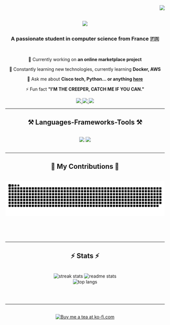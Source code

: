 <img align="right" src="https://visitor-badge.laobi.icu/badge?page_id=baptistecherif.baptistecherif" />

<h1 align="center">
    <img src="https://readme-typing-svg.herokuapp.com/?font=Righteous&size=35&center=true&vCenter=true&width=500&height=70&duration=4000&lines=Hi+There+!+👋;+I'm+Baptiste+Cherif+!;" />
</h1>

<h3 align="center">A passionate student in computer science from France 🇫🇷</h3>

<br/>

<div align="center">
 
 🔭 Currently working on **an online marketplace project**
 
 🌱 Constantly learning new technologies, currently learning **Docker, AWS**

💬 Ask me about **Cisco tech, Python... or anything [here](https://github.com/baptistecherif/baptistecherif/issues)**

⚡ Fun fact **"I'M THE CREEPER, CATCH ME IF YOU CAN."**

 </div>
 
<div align="center"> 
  <a href="mailto:baptiste.cherif@gmail.com">
    <img src="https://img.shields.io/badge/Gmail-333333?style=for-the-badge&logo=gmail&logoColor=red" />
  </a>
  <a href="https://fr.linkedin.com/in/baptiste-cherif-8b0a36297" target="_blank">
    <img src="https://img.shields.io/badge/LinkedIn-0077B5?style=for-the-badge&logo=linkedin&logoColor=white" target="_blank" />
  </a>
  <a href="https://baptistecherif.github.io" target="_blank">
     <img src="https://img.shields.io/badge/Portfolio-FF5722?style=for-the-badge&logo=todoist&logoColor=white" target="_blank" /> <!-- sqlite, safari, google-chrome are other good icon options -->
  </a>
</div>

 <hr/>
 
<h2 align="center">⚒️ Languages-Frameworks-Tools ⚒️</h2>
<br/>
<div align="center">
    <img src="https://skillicons.dev/icons?i=go,python,git,github,vscode,json,yaml" />
    <img src="https://skillicons.dev/icons?i=kubernetes,ansible,bash,powershell,mangodb,mysql" /><br>
</div>

<br/>
<hr/>

<div align="center">
  <h2>🐍 My Contributions 🐍</h2>
  <br>
  <img alt="snake eating my contributions" src="https://raw.githubusercontent.com/baptistecherif/baptistecherif/output/github-contribution-grid-snake.svg" />
  
  <br/><br/><br/>
</div>

<hr/>

<h2 align="center">⚡ Stats ⚡</h2>
<br>
<div align=center>
  <img width=390 src="https://streak-stats.demolab.com/?user=baptistecherif&count_private=true&theme=react&border_radius=10" alt="streak stats"/>
  <img width=390 src="https://github-readme-stats.vercel.app/api?username=baptistecherif&show_icons=true&theme=react&rank_icon=github&border_radius=10" alt="readme stats" />
  <br/>
  <img width=325 align="center" src="https://github-readme-stats.vercel.app/api/top-langs/?username=baptistecherif&hide=HTML&langs_count=8&layout=compact&theme=react&border_radius=10&size_weight=0.5&count_weight=0.5&exclude_repo=github-readme-stats" alt="top langs" />
</div>

<br/><br/>

<hr/>

<br/>

<div align="center">
<a href='https://ko-fi.com/baptistecherif' target='_blank'><img height='256' style='border:128px;height:256px;' src='https://i.imgur.com/JKfKpZ2.png' border='0' alt='Buy me a tea at ko-fi.com' /></a>
</div>

<br/>
